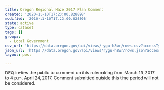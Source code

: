 ```yaml
---
title: Oregon Regional Haze 2017 Plan Comment
created: '2020-11-10T17:23:00.828898'
modified: '2020-11-10T17:23:00.828908'
state: active
type: dataset
tags: []
groups:
  - Local Government
csv_url: 'https://data.oregon.gov/api/views/rygu-h8wr/rows.csv?accessType=DOWNLOAD'
json_url: 'https://data.oregon.gov/api/views/rygu-h8wr/rows.json?accessType=DOWNLOAD'
layout: post

---
```

DEQ invites the public to comment on this rulemaking from March 15, 2017 to 4 p.m. April 24, 2017. Comment submitted outside this time period will not be considered.
